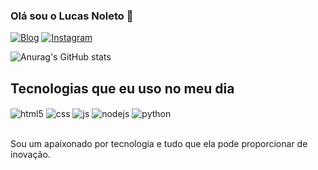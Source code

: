 ### Olá sou o Lucas Noleto 👋

[![Blog](https://img.shields.io/website?label=lucasnoleto.com&style=for-the-badge&url=https://sujeitoprogramador.com/)](https://lucasnoleto.com.br)
[![Instagram](https://img.shields.io/badge/Instagram-E4405F?style=for-the-badge&logo=instagram&logoColor=white)](https://instagram.com/lfnoleto)

![Anurag's GitHub stats](https://github-readme-stats.vercel.app/api?username=lfnoleto&show_icons=true&theme=radical)


## Tecnologias que eu uso no meu dia
<div style="display: inline_block">
  <img align="center" alt="html5" src="https://img.shields.io/badge/HTML5-E34F26?style=for-the-badge&logo=html5&logoColor=white" />
  <img align="center" alt="css" src="https://img.shields.io/badge/CSS3-1572B6?style=for-the-badge&logo=css3&logoColor=white" />
  <img align="center" alt="js" src="https://img.shields.io/badge/JavaScript-F7DF1E?style=for-the-badge&logo=javascript&logoColor=black" />
  <img align="center" alt="nodejs" src="https://img.shields.io/badge/Node.js-43853D?style=for-the-badge&logo=node.js&logoColor=white" />
  <img align="center" alt="python" src="https://img.shields.io/badge/python-E34F26?style=for-the-badge&logo=python&logoColor=white" />

</div><br/>

Sou um apaixonado por tecnologia e tudo que ela pode proporcionar de inovação.
